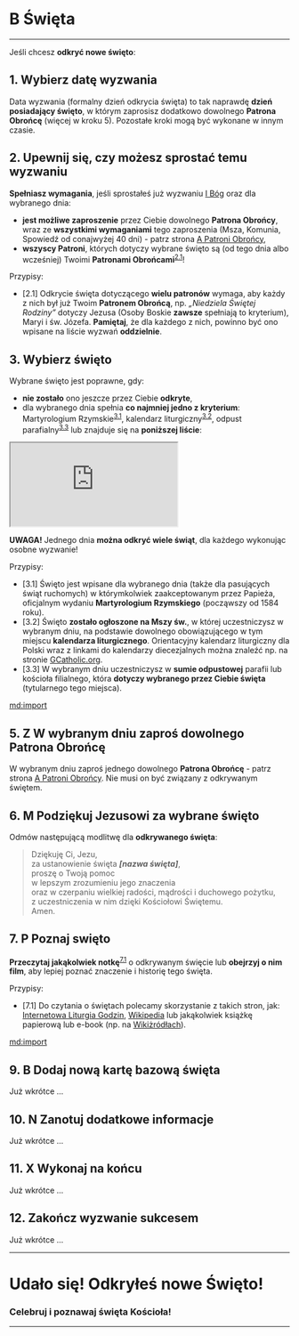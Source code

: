 # <span class="status status-list"><span class="status status-white">B</span> Święta</span>
---
Jeśli chcesz **odkryć nowe święto**:
## <span class="step-number">1.</span> Wybierz datę wyzwania
<span class="selected-day-info">Data wyzwania</span> (formalny dzień odkrycia święta) to tak naprawdę **dzień posiadający święto**, w którym zaprosisz dodatkowo dowolnego **Patrona Obrońcę** (więcej w kroku 5). Pozostałe kroki mogą być wykonane w innym czasie.
## <span class="step-number">2.</span> Upewnij się, czy możesz sprostać temu wyzwaniu
**Spełniasz wymagania**, jeśli sprostałeś już wyzwaniu [<span class="status status-list"><span class="status status-god">I</span> Bóg</span>](bog.md) oraz dla <span class="selected-day-info">wybranego dnia</span>:
- **jest możliwe zaproszenie** przez Ciebie dowolnego **Patrona Obrońcy**, wraz ze **wszystkimi wymaganiami** tego zaproszenia (Msza, Komunia, Spowiedź od conajwyżej 40 dni) - patrz strona [<span class="status status-list"><span class="status status-blue">A</span> Patroni Obrońcy</span>](patroni_obroncy.md),
- **wszyscy Patroni**, których dotyczy wybrane święto są (od <span class="selected-day-info">tego dnia</span> albo wcześniej) Twoimi **Patronami Obrońcami**<sup class="tip">[2.1](#tip-2-1)</sup>!

<span class="hidden-tips">
Przypisy:

- <span id="tip-2-1">[2.1] Odkrycie święta dotyczącego **wielu patronów** wymaga, aby każdy z nich był już Twoim **Patronem Obrońcą**, np. _„Niedziela Świętej Rodziny”_ dotyczy Jezusa (Osoby Boskie **zawsze** spełniają to kryterium), Maryi i św. Józefa. **Pamiętaj**, że dla każdego z nich, powinno być ono wpisane na liście wyzwań **oddzielnie**.</span>

</span>

## <span class="step-number">3.</span> Wybierz święto
Wybrane święto jest poprawne, gdy:
- **nie zostało** ono jeszcze przez Ciebie **odkryte**,
- dla <span class="selected-day-info">wybranego dnia</span> spełnia **co najmniej jedno z kryterium**: Martyrologium Rzymskie<sup class="tip">[3.1](#tip-3-1)</sup>, kalendarz liturgiczny<sup class="tip">[3.2](#tip-3-2)</sup>, odpust parafialny<sup class="tip">[3.3](#tip-3-3)</sup> lub znajduje się na **poniższej liście**:  
<iframe id="my-patrons-for-today" src="https://pl.patrons.space/dates/list-of-feasts?content-only=1"></iframe>

**UWAGA!** Jednego dnia **można odkryć wiele świąt**, dla każdego wykonując osobne wyzwanie!

<span class="hidden-tips">
Przypisy:

- <span id="tip-3-1">[3.1] Święto jest wpisane dla <span class="selected-day-info">wybranego dnia</span> (także dla pasujących świąt ruchomych) w którymkolwiek zaakceptowanym przez Papieża, oficjalnym wydaniu **Martyrologium Rzymskiego** (począwszy od 1584 roku).</span>
- <span id="tip-3-2">[3.2] Święto **zostało ogłoszone na Mszy św.**, w której uczestniczysz w <span class="selected-day-info">wybranym dniu</span>, na podstawie dowolnego obowiązującego w tym miejscu **kalendarza liturgicznego**. Orientacyjny kalendarz liturgiczny dla Polski wraz z linkami do kalendarzy diecezjalnych można znaleźć np. na stronie [GCatholic.org](http://www.gcatholic.org/calendar/2023/PL-pl.htm).</span>
- <span id="tip-3-3">[3.3] W <span class="selected-day-info">wybranym dniu</span> uczestniczysz w **sumie odpustowej** parafii lub kościoła filialnego, która **dotyczy wybranego przez Ciebie święta** (tytularnego tego miejsca).</span>

</span>

[md:import](szablony/dodaj_nowy_wiersz_notatek_wersja_dla_swiat.md#$numer-kroku=4)

## <span class="step-number">5.</span> <span class="step-letter">Z</span> W wybranym dniu zaproś dowolnego Patrona Obrońcę
W <span class="selected-day-info">wybranym dniu</span> zaproś jednego dowolnego **Patrona Obrońcę** - patrz strona [<span class="status status-list"><span class="status status-blue">A</span> Patroni Obrońcy</span>](patroni_obroncy.md). Nie musi on być związany z odkrywanym świętem.
## <span class="step-number">6.</span> <span class="step-letter">M</span> Podziękuj Jezusowi za wybrane święto
Odmów następującą modlitwę dla **odkrywanego święta**:
> Dziękuję Ci, Jezu,  
> za ustanowienie święta _**[nazwa święta]**_,  
> proszę o Twoją pomoc  
> w lepszym zrozumieniu jego znaczenia  
> oraz w czerpaniu wielkiej radości, mądrości i duchowego pożytku,  
> z uczestniczenia w nim dzięki Kościołowi Świętemu.  
> Amen.
## <span class="step-number">7.</span> <span class="step-letter">P</span> Poznaj swięto
**Przeczytaj jakąkolwiek notkę**<sup class="tip">[7.1](#tip-7-1)</sup> o odkrywanym święcie lub **obejrzyj o nim film**, aby lepiej poznać znaczenie i historię tego święta.

<span class="hidden-tips">
Przypisy:

- <span id="tip-7-1">[7.1] Do czytania o świętach polecamy skorzystanie z takich stron, jak: [Internetowa Liturgia Godzin](https://brewiarz.pl/czytelnia/swieci/index.php3), [Wikipedia](https://pl.wikipedia.org/wiki/%C5%9Awi%C4%99ta_katolickie_w_Polsce) lub jakąkolwiek książkę papierową lub e-book (np. na [Wikiżródłach](https://pl.wikisource.org/wiki/%C5%BBywoty_%C5%9Awi%C4%99tych_Pa%C5%84skich_na_wszystkie_dnie_roku)).</span>

</span>

[md:import](szablony/wpisz_wyzwanie_na_kartach_patrona.md#$numer-kroku=8)

## <span class="step-number">9.</span> <span class="step-letter">B</span> Dodaj nową kartę bazową święta
Już wkrótce ...
## <span class="step-number">10.</span> <span class="step-letter">N</span> Zanotuj dodatkowe informacje
Już wkrótce ...
## <span class="step-number">11.</span> <span class="step-letter">X</span> Wykonaj na końcu
Już wkrótce ...
## <span class="step-number">12.</span> Zakończ wyzwanie sukcesem
Już wkrótce ...

---
# Udało się! Odkryłeś nowe **Święto**!
### Celebruj i poznawaj święta Kościoła!
---
